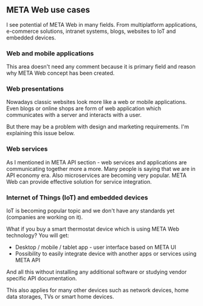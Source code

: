 ## META Web use cases

I see potential of META Web in many fields. From multiplatform applications, e-commerce solutions, intranet systems, blogs, websites to IoT and embedded devices.

### Web and mobile applications

This area doesn't need any comment because it is primary field and reason why META Web concept has been created.

### Web presentations

Nowadays classic websites look more like a web or mobile applications. Even blogs or online shops are form of web application which communicates with a server and interacts with a user.

But there may be a problem with design and marketing requirements. I'm explaining this issue below.

### Web services

As I mentioned in META API section - web services and applications are communicating together more a more. Many people is saying that we are in API economy era. Also microservices are becoming very popular. META Web can provide effective solution for service integration.

### Internet of Things (IoT) and embedded devices

IoT is becoming popular topic and we don't have any standards yet (companies are working on it).

What if you buy a smart thermostat device which is using META Web technology? You will get:

- Desktop / mobile / tablet app - user interface based on META UI
- Possibility to easily integrate device with another apps or services using META API

And all this without installing any additional software or studying vendor specific API documentation.

This also applies for many other devices such as network devices, home data storages, TVs or smart home devices.